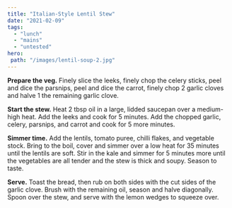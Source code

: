 ```yaml
---
title: "Italian-Style Lentil Stew"
date: "2021-02-09"
tags: 
  - "lunch"
  - "mains"
  - "untested"
hero: 
 path: "/images/lentil-soup-2.jpg"
---
```


**Prepare the veg.** Finely slice the leeks, finely chop the celery sticks, peel and dice the parsnips, peel and dice the carrot, finely chop 2 garlic cloves and halve 1 the remaining garlic clove.

**Start the stew.** Heat 2 tbsp oil in a large, lidded saucepan over a medium-high heat. Add the leeks and cook for 5 minutes. Add the chopped garlic, celery, parsnips, and carrot and cook for 5 more minutes.

**Simmer time.** Add the lentils, tomato puree, chilli flakes, and vegetable stock. Bring to the boil, cover and simmer over a low heat for 35 minutes until the lentils are soft. Stir in the kale and simmer for 5 minutes more until the vegetables are all tender and the stew is thick and soupy. Season to taste.

**Serve.** Toast the bread, then rub on both sides with the cut sides of the garlic clove. Brush with the remaining oil, season and halve diagonally. Spoon over the stew, and serve with the lemon wedges to squeeze over.
